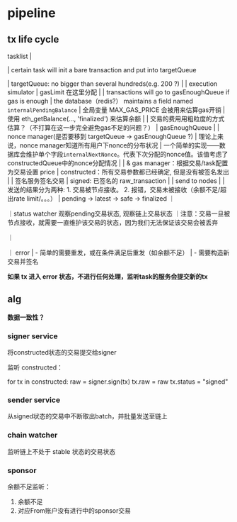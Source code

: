 # pipeline

## tx life cycle

tasklist
|

| certain task will init a bare transaction and put into targetQueue

|
targetQueue: no bigger than several hundreds(e.g. 200 ?)
|
| execution simulator
| gasLimit 在这里分配
|
| transactions will go to gasEnoughQueue if gas is enough
| the database（redis?） maintains a field named `internalPendingBalance`
| 全局变量 MAX_GAS_PRICE 会被用来估算gas开销
| 使用 eth_getBalance(..., 'finalized') 来估算余额
|
| 交易的费用用粗粒度的方式估算？（不打算在这一步完全避免gas不足的问题？）
|
gasEnoughQueue
|
| nonce manager(是否要移到 targetQueue -> gasEnoughQueue ?)
| 理论上来说，nonce manager知道所有用户下nonce的分布状况
| 一个简单的实现——数据库会维护单个字段`internalNextNonce`。代表下次分配的nonce值。该值考虑了constructedQueue中的nonce分配情况
|
| & gas manager：根据交易/task配置为交易设置 price
|
constructed：所有交易参数都已经确定, 但是没有被签名发出
|
| 签名服务签名交易
|
signed: 已签名的 raw_transaction
|
| send to nodes
|
| 发送的结果分为两种: 1. 交易被节点接收。 2. 报错，交易未被接收（余额不足/超出rate limit/。。。）
|
pending -> latest -> safe -> finalized
｜

｜status watcher 观察pending交易状态, 观察链上交易状态
｜注意：交易一旦被节点接收，就需要一直维护该交易的状态，因为我们无法保证该交易会被丢弃

｜

｜
error
| - 简单的需要重发，或在条件满足后重发（如余额不足）
| - 需要构造新交易并签名

**如果 tx 进入 error 状态，不进行任何处理，监听task的服务会提交新的tx**

## alg

**数据一致性？**

### 

### signer service

将constructed状态的交易提交给signer

监听 constructed：

for tx in constructed:
    raw = signer.sign(tx)
    tx.raw = raw
    tx.status = "signed"

### sender service

从signed状态的交易中不断取出batch，并批量发送至链上

### chain watcher

监听链上不处于 stable 状态的交易状态

### sponsor

余额不足监听：

1. 余额不足
2. 对应From账户没有进行中的sponsor交易
